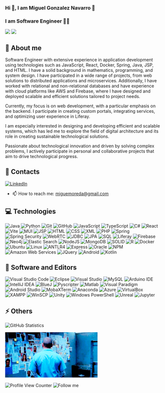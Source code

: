 ### Hi 👋, I am Miguel Gonzalez Navarro 🚀

### I am Software Engineer 👨‍💻

![](https://img.shields.io/badge/♡-Math-informational?style=flat&logo=math&color=red)
![](https://img.shields.io/badge/♡-Physics-informational?style=flat&logo=physics&color=green)

## 🧐 About me

Software Engineer with extensive experience in application development using technologies such as JavaScript, React, Docker, Spring, Java, JSP, and HTML. I have a solid background in mathematics, programming, and system design. I have participated in a wide range of projects, from web solutions to distributed applications and microservices. Additionally, I have worked with relational and non-relational databases and have experience with cloud platforms like AWS and Firebase, where I have designed and deployed scalable and efficient solutions tailored to project needs.

Currently, my focus is on web development, with a particular emphasis on the backend. I participate in creating custom portals, integrating services, and optimizing user experience in Liferay.

I am especially interested in designing and developing efficient and scalable systems, which has led me to explore the field of digital architecture and its role in creating sustainable technological solutions.

Passionate about technological innovation and driven by solving complex problems, I actively participate in personal and collaborative projects that aim to drive technological progress.

## 🤝 Contacts

[![LinkedIn](https://img.shields.io/badge/LinkedIn-%230077B5.svg?logo=linkedin&logoColor=white)](https://linkedin.com/in/miguelgonzaleznavarro)

- 📫 How to reach me: miguemoreda@gmail.com

## 💻 Technologies

![Java](https://img.shields.io/badge/java-f89820?style=for-the-badge&logo=java&logoColor=white)
![Python](https://img.shields.io/badge/Python-4B8BBE?style=for-the-badge&logo=python&logoColor=white)
![Git](https://img.shields.io/badge/GIT-E44C30?style=for-the-badge&logo=git&logoColor=white)
![GitHub](https://img.shields.io/badge/GitHub-100000?style=for-the-badge&logo=github&logoColor=white)
![JavaScript](https://img.shields.io/badge/javascript-%23323330.svg?style=for-the-badge&logo=javascript&logoColor=white)
![TypeScript](https://img.shields.io/badge/typescript-007acc?style=for-the-badge&logo=typescript&logoColor=white)
![C#](https://img.shields.io/badge/C%23-572364?style=for-the-badge&logo=c-sharp&logoColor=white)
![React](https://img.shields.io/badge/React-007acc.svg?style=for-the-badge&logo=react&logoColor=white)
![Vite](https://img.shields.io/badge/vite-9F00FF?style=for-the-badge&logo=vite&logoColor=white)
![MUI](https://img.shields.io/badge/mui-00446a.svg?style=for-the-badge&logo=mui&logoColor=white)
![JSP](https://img.shields.io/badge/JSP-0000ff.svg?style=for-the-badge&logo=jsp&logoColor=white)
![HTML](https://img.shields.io/badge/HTML-ff8c00.svg?style=for-the-badge&logo=html5&logoColor=white)
![CSS](https://img.shields.io/badge/CSS-%23039BE5.svg?style=for-the-badge&logo=css3&logoColor=white)
![XML](https://img.shields.io/badge/XML-ED760E.svg?style=for-the-badge&logo=xml3&logoColor=white)
![PHP](https://img.shields.io/badge/php-%23777BB4.svg?style=for-the-badge&logo=php&logoColor=white) 
![Spring](https://img.shields.io/badge/Spring-6DB33F?style=for-the-badge&logo=spring&logoColor=white)
![Spring Security](https://img.shields.io/badge/Spring_Security-6DB33F?style=for-the-badge&logo=Spring-Security&logoColor=white)
![WebRTC](https://img.shields.io/badge/WebRTC-0000ff?style=for-the-badge&logo=webrtc&logoColor=white)
![JDBC](https://img.shields.io/badge/JDBC-12379F?style=for-the-badge&logo=jdbc&logoColor=white)
![JPA](https://img.shields.io/badge/JPA-ff8c00?style=for-the-badge&logo=jpa&logoColor=white)
![SQL](https://img.shields.io/badge/SQL-00758f?style=for-the-badge&logo=sql&logoColor=white)
![Liferay](https://img.shields.io/badge/Liferay-0000ff.svg?style=for-the-badge&logo=liferay&logoColor=white)
![Firebase](https://img.shields.io/badge/Firebase-FFA500?style=for-the-badge&logo=firebase&logoColor=white)
![Neo4j](https://img.shields.io/badge/Neo4j-018bff?style=for-the-badge&logo=neo4j&logoColor=white)
![Elastic Search](https://img.shields.io/badge/Elastic_Search-005571?style=for-the-badge&logo=elasticsearch&logoColor=white)
![NodeJS](https://img.shields.io/badge/node.js-6DA55F?style=for-the-badge&logo=node.js&logoColor=white) 
![MongoDB](https://img.shields.io/badge/MongoDB-%234ea94b.svg?style=for-the-badge&logo=mongodb&logoColor=white)
![SOLID](https://img.shields.io/badge/Solid-9500bb.svg?style=for-the-badge&logo=solid&logoColor=white)
![R](https://img.shields.io/badge/r-%23039BE5.svg?style=for-the-badge&logo=r&logoColor=white) 
![Docker](https://img.shields.io/badge/Docker-0000ff?style=for-the-badge&logo=docker&logoColor=white)
![Ubuntu](https://img.shields.io/badge/Ubuntu-%23D2a54b.svg?style=for-the-badge&logo=ubuntu&logoColor=white)
![Linux](https://img.shields.io/badge/Linux-ABC157?style=for-the-badge&logo=linux&logoColor=white)
![ANTLR4](https://img.shields.io/badge/ANTLR4-6495ed?style=for-the-badge&logo=antlr4&logoColor=white)
![Express](https://img.shields.io/badge/Express-F66624?style=for-the-badge&logo=express&logoColor=white)
![Oracle](https://img.shields.io/badge/Oracle-F80102?style=for-the-badge&logo=oracle&logoColor=white)
![NPM](https://img.shields.io/badge/NPM-CC3534?style=for-the-badge&logo=npm&logoColor=white)
![Amazon Web Services](https://img.shields.io/badge/Amazon_Web_Services-ff9900?style=for-the-badge&logo=AmazonWebServices&logoColor=white) 
![JQuery](https://img.shields.io/badge/jquery-6DA55F?style=for-the-badge&logo=jquery&logoColor=white) 
![Android](https://img.shields.io/badge/Android-3DDC84?style=for-the-badge&logo=android&logoColor=white)
![Kotlin](https://img.shields.io/badge/kotlin-7F52FF?style=for-the-badge&logo=kotlin&logoColor=white) 

## 💎 Software and Editors

![Visual Studio Code](https://img.shields.io/badge/Visual_Studio_Code-0078D4?style=for-the-badge&logo=visual%20studio%20code&logoColor=white)
![Eclipse](https://img.shields.io/badge/Eclipse-2C2255?style=for-the-badge&logo=eclipse&logoColor=white)
![Visual Studio](https://img.shields.io/badge/Visual_Studio-5C2D91?style=for-the-badge&logo=visual%20studio&logoColor=white)
![MySQL](https://img.shields.io/badge/MySQL-00758f?style=for-the-badge&logo=mysql&logoColor=white)
![Arduino IDE](https://img.shields.io/badge/Arduino_IDE-00979D?style=for-the-badge&logo=arduino&logoColor=white)
![IntelliJ IDEA](https://img.shields.io/badge/Intellij_IDEA-00679D?style=for-the-badge&logo=intellij%20idea&logoColor=white)
![BlueJ](https://img.shields.io/badge/BlueJ-12379F?style=for-the-badge&logo=bluej&logoColor=white)
![Pyscripter](https://img.shields.io/badge/Pyscripter-00bb2d?style=for-the-badge&logo=pyscripter%20idea&logoColor=white)
![Matlab](https://img.shields.io/badge/Matlab-ff0000?style=for-the-badge&logo=matlab&logoColor=white)
![Visual Paradigm](https://img.shields.io/badge/Visual_Paradigm-FF0000?style=for-the-badge&logo=visual%20paradigm&logoColor=white)
![Android Studio](https://img.shields.io/badge/Android_Studio-a4c639?style=for-the-badge&logo=androidstudio&logoColor=white)
![MobaXTerm](https://img.shields.io/badge/MobaXTerm-b79b7d?style=for-the-badge&logo=mobaxterm&logoColor=white)
![Anaconda](https://img.shields.io/badge/Anaconda-12349H?style=for-the-badge&logo=anaconda&logoColor=white)
![Azure](https://img.shields.io/badge/Azure-008ad7?style=for-the-badge&logo=microsoftazure&logoColor=white)
![VirtualBox](https://img.shields.io/badge/VirtualBox-00446a?style=for-the-badge&logo=virtualbox&logoColor=white)
![XAMPP](https://img.shields.io/badge/XAMPP-ff8c00?style=for-the-badge&logo=xampp&logoColor=white)
![WinSCP](https://img.shields.io/badge/WinSCP-00bb2d?style=for-the-badge&logo=winscp%20idea&logoColor=white)
![Unity](https://img.shields.io/badge/Unity-808080?style=for-the-badge&logo=unity&logoColor=white)
![Windows PowerShell](https://img.shields.io/badge/Windows_PowerShell-012456?style=for-the-badge&logo=WindowsPowerShell&logoColor=white)
![Unreal](https://img.shields.io/badge/Unreal-000000?style=for-the-badge&logo=unrealengine&logoColor=white)
![Jupyter](https://img.shields.io/badge/Jupyter-ff8000?style=for-the-badge&logo=jupyter&logoColor=white)

## ⚡ Others

![GitHub Statistics](https://github-readme-stats-eight-theta.vercel.app/api?username=miguelglez8&show_icons=true&theme=dark&include_all_commits=true&count_private=true)

<img src="public/multimedia/scoffield.gif" alt="gif" width="300" height=auto>

![Profile View Counter](https://komarev.com/ghpvc/?username=miguelglez8)
![Follow me](https://img.shields.io/github/followers/miguelglez8.svg?style=social&label=Follow&maxAge=2592000) 
